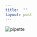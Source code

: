 ```yaml
---
title:  ""
layout: post
---
```


![pipette](https://github.com/edward-quinn/edward-quinn.github.io/assets/pipette.jpg)
